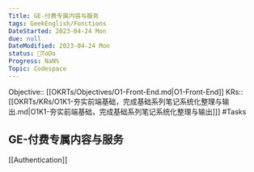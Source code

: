 ```yaml
---
Title: GE-付费专属内容与服务
tags: GeekEnglish/Functions
DateStarted: 2023-04-24 Mon
due: null
DateModified: 2023-04-24 Mon
status: 💚ToDo
Progress: NaN%
Topic: Codespace
---
```

Objective:: [[OKRTs/Objectives/O1-Front-End.md|O1-Front-End]]
KRs:: [[OKRTs/KRs/O1K1-夯实前端基础，完成基础系列笔记系统化整理与输出.md|O1K1-夯实前端基础，完成基础系列笔记系统化整理与输出]]]
#Tasks
## GE-付费专属内容与服务

[[Authentication]]
